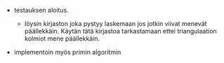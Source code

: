 - testauksen aloitus.
    - löysin kirjaston joka pystyy laskemaan jos jotkin viivat menevät päällekkäin. Käytän tätä kirjastoa tarkastamaan ettei triangulaation kolmiot mene päällekkäin.

- implementoin myös primin algoritmin 